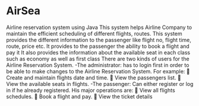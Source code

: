 # AirSea
 Airline reservation system using Java
This system helps Airline Company to maintain the efficient scheduling of different flights, routes. This system provides the different information to the passenger like flight no, flight time, route, price etc. It provides to the passenger the ability to book a flight and pay it It also provides the information about the available seat in each class such as economy as well as first class
There are two kinds of users for the Airline Reservation System. 
-The administrator:
has to login first in order to be able to make changes to the Airline Reservation System.
For example:
 Create and maintain flights date and time.
 View the passengers list.
 View the available seats in flights.
-The passenger:
Can either register or log in if he already registered.
His major operations are:
 View all flights schedules.
 Book a flight and pay.
 View the ticket details
